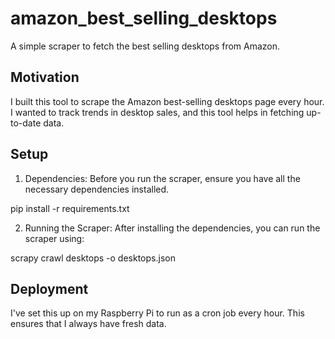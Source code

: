 # amazon_best_selling_desktops
A simple scraper to fetch the best selling desktops from Amazon.
## Motivation
I built this tool to scrape the Amazon best-selling desktops page every hour. I wanted to track trends in desktop sales, and this tool helps in fetching up-to-date data.
## Setup
1. Dependencies: Before you run the scraper, ensure you have all the necessary dependencies installed.

pip install -r requirements.txt

2. Running the Scraper: After installing the dependencies, you can run the scraper using:

scrapy crawl desktops -o desktops.json
## Deployment
I've set this up on my Raspberry Pi to run as a cron job every hour. This ensures that I always have fresh data. 
